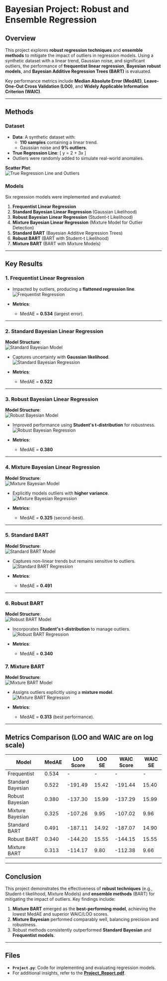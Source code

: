 # Bayesian Project: Robust and Ensemble Regression

## Overview

This project explores **robust regression techniques** and **ensemble methods** to mitigate the impact of outliers in regression models. Using a synthetic dataset with a linear trend, Gaussian noise, and significant outliers, the performance of **frequentist linear regression**, **Bayesian robust models**, and **Bayesian Additive Regression Trees (BART)** is evaluated.

Key performance metrics include **Median Absolute Error (MedAE)**, **Leave-One-Out Cross Validation (LOO)**, and **Widely Applicable Information Criterion (WAIC)**.

---

## Methods

### Dataset
- **Data**: A synthetic dataset with:
  - **110 samples** containing a linear trend.
  - Gaussian noise and **9% outliers**.
- **True Regression Line**:
  \[
  y = 2 + 3x
  \]
- Outliers were randomly added to simulate real-world anomalies.

**Scatter Plot**:  
![True Regression Line and Outliers](pic/Data.png)

### Models
Six regression models were implemented and evaluated:
1. **Frequentist Linear Regression**
2. **Standard Bayesian Linear Regression** (Gaussian Likelihood)
3. **Robust Bayesian Linear Regression** (Student-t Likelihood)
4. **Mixture Bayesian Linear Regression** (Mixture Model for Outlier Detection)
5. **Standard BART** (Bayesian Additive Regression Trees)
6. **Robust BART** (BART with Student-t Likelihood)
7. **Mixture BART** (BART with Mixture Models)

---

## Key Results

### 1. Frequentist Linear Regression
- Impacted by outliers, producing a **flattened regression line**.
![Frequentist Regression](pic/Check_FrequentistRegression.png)

- **Metrics**:  
  - MedAE = **0.534** (largest error).

---

### 2. Standard Bayesian Linear Regression
**Model Structure**:  
![Standard Bayesian Model](pic/Model_StandardBayesian.png)

- Captures uncertainty with **Gaussian likelihood**.  
![Standard Bayesian Regression](pic/Check_StandardBayesian.png)

- **Metrics**:  
  - MedAE = **0.522**

---

### 3. Robust Bayesian Linear Regression
**Model Structure**:  
![Robust Bayesian Model](pic/Model_RobustBayesian.png)

- Improved performance using **Student's t-distribution** for robustness.  
![Robust Bayesian Regression](pic/Check_RobustBayesian.png)

- **Metrics**:  
  - MedAE = **0.380**

---

### 4. Mixture Bayesian Linear Regression
**Model Structure**:  
![Mixture Bayesian Model](pic/Model_MixtureBayesian.png)

- Explicitly models outliers with **higher variance**.  
![Mixture Bayesian Regression](pic/Check_MixtureBayesian.png)

- **Metrics**:  
  - MedAE = **0.325** (second-best).

---

### 5. Standard BART
**Model Structure**:  
![Standard BART Model](pic/Model_StandardBART.png)

- Captures non-linear trends but remains sensitive to outliers.  
![Standard BART Regression](pic/Check_StandardBART.png)

- **Metrics**:  
  - MedAE = **0.491**

---

### 6. Robust BART
**Model Structure**:  
![Robust BART Model](pic/Model_RobustBART.png)

- Incorporates **Student's t-distribution** to manage outliers.  
![Robust BART Regression](pic/Check_RobustBART.png)

- **Metrics**:  
  - MedAE = **0.340**

### 7. Mixture BART
**Model Structure**:  
![Mixture BART Model](pic/Model_MixtureBART.png)

- Assigns outliers explicitly using a **mixture model**.  
![Mixture BART Regression](pic/Check_MixtureBART.png)

- **Metrics**:  
  - MedAE = **0.313** (best performance).

---

## Metrics Comparison (LOO and WAIC are on log scale)

| Model                  | MedAE | LOO Score | LOO SE | WAIC Score | WAIC SE |
|------------------------|-------|-----------|--------|------------|---------|
| Frequentist            | 0.534 | -         | -      | -          | -       |
| Standard Bayesian      | 0.522 | -191.49   | 15.42  | -191.44    | 15.40   |
| Robust Bayesian        | 0.380 | -137.30   | 15.99  | -137.29    | 15.99   |
| Mixture Bayesian       | 0.325 | -107.26   | 9.95   | -107.02    | 9.96    |
| Standard BART          | 0.491 | -187.11   | 14.92  | -187.07    | 14.90   |
| Robust BART            | 0.340 | -144.20   | 15.55  | -144.15    | 15.55   |
| Mixture BART           | 0.313 | -114.17   | 9.80   | -112.38    | 9.66    |

---

## Conclusion

This project demonstrates the effectiveness of **robust techniques** (e.g., Student-t likelihood, Mixture Models) and **ensemble methods** (BART) for mitigating the impact of outliers. Key findings include:
1. **Mixture BART** emerged as the **best-performing model**, achieving the lowest MedAE and superior WAIC/LOO scores.
2. **Mixture Bayesian** performed comparably well, balancing precision and robustness.
3. Robust methods consistently outperformed **Standard Bayesian** and **Frequentist models**.

---

## Files

- **`Project.py`**: Code for implementing and evaluating regression models.
- For additional insights, refer to the **[Project_Report.pdf](Project_Report.pdf)**.

